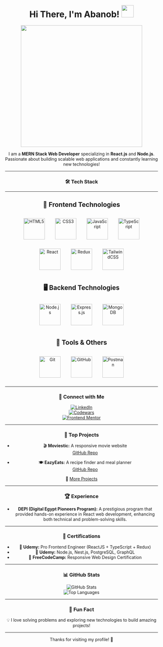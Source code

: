 <h1 align="center">
  Hi There, I'm Abanob! 
<img src="https://user-images.githubusercontent.com/18350557/176309783-0785949b-9127-417c-8b55-ab5a4333674e.gif" width="40px">
</h1>

<div align="center">

  <img src="https://media.giphy.com/media/ZVik7pBtu9dNS/giphy.gif" width="400px">

I am a **MERN Stack Web Developer** specializing in **React.js** and **Node.js**. Passionate about building scalable web applications and constantly learning new technologies!

---

### 🛠 Tech Stack

---

<div align="center">
  <style>
    @keyframes float {
      0%, 100% { transform: translateY(0); }
      50% { transform: translateY(-10px); }
    }
    
    @keyframes rotate {
      0% { transform: rotate(0deg); }
      100% { transform: rotate(360deg); }
    }
    
    .tech-icon {
      display: inline-block;
      margin: 15px;
      height: 70px;
      animation: float 3s ease-in-out infinite;
    }

    .rotate {
      animation: rotate 3s linear infinite;
    }
  </style>

  <h2>🚀 Frontend Technologies</h2>
  <img class="tech-icon rotate" src="https://cdn.jsdelivr.net/gh/devicons/devicon/icons/html5/html5-original.svg" alt="HTML5">
  <img class="tech-icon" src="https://cdn.jsdelivr.net/gh/devicons/devicon/icons/css3/css3-original.svg" alt="CSS3">
  <img class="tech-icon rotate" src="https://cdn.jsdelivr.net/gh/devicons/devicon/icons/javascript/javascript-original.svg" alt="JavaScript">
  <img class="tech-icon" src="https://cdn.jsdelivr.net/gh/devicons/devicon/icons/typescript/typescript-original.svg" alt="TypeScript">
  <img class="tech-icon rotate" src="https://cdn.jsdelivr.net/gh/devicons/devicon/icons/react/react-original.svg" alt="React">
  <img class="tech-icon" src="https://cdn.jsdelivr.net/gh/devicons/devicon/icons/redux/redux-original.svg" alt="Redux">
  <img class="tech-icon rotate" src="https://cdn.jsdelivr.net/gh/devicons/devicon/icons/tailwindcss/tailwindcss-plain.svg" alt="TailwindCSS">

  <h2>🖥️ Backend Technologies</h2>
  <img class="tech-icon" src="https://cdn.jsdelivr.net/gh/devicons/devicon/icons/nodejs/nodejs-original.svg" alt="Node.js">
  <img class="tech-icon rotate" src="https://cdn.jsdelivr.net/gh/devicons/devicon/icons/express/express-original.svg" alt="Express.js">
  <img class="tech-icon" src="https://cdn.jsdelivr.net/gh/devicons/devicon/icons/mongodb/mongodb-original.svg" alt="MongoDB">

  <h2>🔧 Tools & Others</h2>
  <img class="tech-icon rotate" src="https://cdn.jsdelivr.net/gh/devicons/devicon/icons/git/git-original.svg" alt="Git">
  <img class="tech-icon" src="https://cdn.jsdelivr.net/gh/devicons/devicon/icons/github/github-original.svg" alt="GitHub">
  <img class="tech-icon rotate" src="https://cdn.jsdelivr.net/gh/devicons/devicon/icons/postman/postman-original.svg" alt="Postman">
</div>

---

### 🔗 Connect with Me

[![LinkedIn](https://img.shields.io/badge/LinkedIn-0077B5?style=for-the-badge&logo=linkedin&logoColor=white)](https://www.linkedin.com/in/abanob-rafik-a16079269?utm_source=share&utm_campaign=share_via&utm_content=profile&utm_medium=android_app)  
[![Codewars](https://img.shields.io/badge/Codewars-B1361E?style=for-the-badge&logo=codewars&logoColor=white)](https://www.codewars.com/users/AbanobRafik)  
[![Frontend Mentor](https://img.shields.io/badge/Frontend%20Mentor-3F54A3?style=for-the-badge&logo=frontendmentor&logoColor=white)](https://www.frontendmentor.io/profile/AbanobRafik)  

---

### 🚀 Top Projects

- 🎬 **Moviestic:** A responsive movie website  
  [GitHub Repo](https://github.com/AbanobRafik/Moviestic)

- 🍽 **EazyEats:** A recipe finder and meal planner  
  [GitHub Repo](https://github.com/AbanobRafik/EAZYEATS)

🔗 [More Projects](https://github.com/AbanobRafik) 

---

### 🏆 Experience

- **DEPI (Digital Egypt Pioneers Program):** A prestigious program that provided hands-on experience in React web development, enhancing both technical and problem-solving skills.

---

### 📜 Certifications

- 🏅 **Udemy:** Pro Frontend Engineer (ReactJS + TypeScript + Redux)  
- 🏅 **Udemy:** Node.js, Nest.js, PostgreSQL, GraphQL  
- 🏅 **FreeCodeCamp:** Responsive Web Design Certification  

---

### 📊 GitHub Stats

![GitHub Stats](https://github-readme-stats.vercel.app/api?username=AbanobRafik&show_icons=true&theme=tokyonight)  
![Top Languages](https://github-readme-stats.vercel.app/api/top-langs/?username=AbanobRafik&layout=compact&theme=tokyonight)  

---

### 🎉 Fun Fact

💡 I love solving problems and exploring new technologies to build amazing projects!

---

Thanks for visiting my profile! 🚀

</div>
